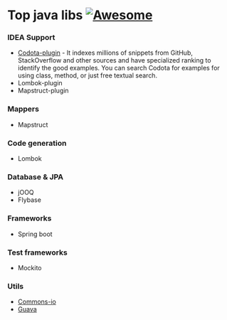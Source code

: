 # Top java libs [![Awesome](https://awesome.re/badge.svg)](https://awesome.re)


### IDEA Support
* [Codota-plugin](https://www.codota.com/) - It indexes millions of snippets from GitHub, StackOverflow and other sources and have specialized ranking to identify the good examples. You can search Codota for examples for using class, method, or just free textual search.
* Lombok-plugin
* Mapstruct-plugin

### Mappers
* Mapstruct

### Code generation
* Lombok

### Database & JPA 
* jOOQ
* Flybase

### Frameworks
* Spring boot

### Test frameworks
* Mockito

### Utils
* [Commons-io]()
* [Guava]()

